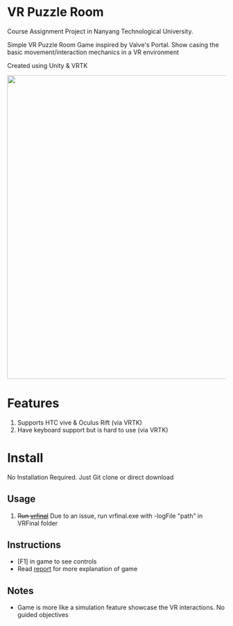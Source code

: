 # VR Puzzle Room
  Course Assignment Project in Nanyang Technological University.
   
  Simple VR Puzzle Room Game inspired by Valve's Portal. Show casing the basic movement/interaction mechanics in a VR environment
  
  Created using Unity & VRTK
   
  <img src="https://user-images.githubusercontent.com/5699978/192841995-b203b624-d6bb-4c0b-b004-adc9aeeacbf4.png" width="700">
   
# Features
  1. Supports HTC vive & Oculus Rift (via VRTK)
  2. Have keyboard support but is hard to use (via VRTK)
  
# Install
  No Installation Required. Just Git clone or direct download

## Usage
  1. ~~Run [vrfinal](https://github.com/KhiewJianBin/VR-Puzzle-Room/blob/main/VRFinal/vrfinal.exe)~~ Due to an issue, run vrfinal.exe with -logFile "path" in VRFinal folder
 
## Instructions
- [F1] in game to see controls
- Read [report](https://github.com/KhiewJianBin/VR-Puzzle-Room/blob/main/VR%20Project%20Reportfinal.pdf) for more explanation of game

## Notes
- Game is more like a simulation feature showcase the VR interactions. No guided objectives
